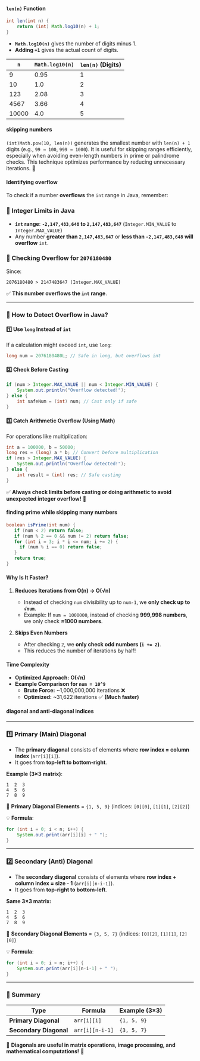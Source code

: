 #### **`len(n)` Function**
```java
int len(int n) {
    return (int) Math.log10(n) + 1;
}
```
- **`Math.log10(n)`** gives the number of digits minus 1.
- **Adding `+1`** gives the actual count of digits.

| `n` | `Math.log10(n)` | `len(n)` (Digits) |
|----|--------------|----------------|
| 9  | 0.95        | 1              |
| 10 | 1.0         | 2              |
| 123 | 2.08       | 3              |
| 4567 | 3.66      | 4              |
| 10000 | 4.0      | 5              |

#### skipping numbers

`(int)Math.pow(10, len(n))` generates the smallest number with `len(n) + 1` digits (e.g., `99 → 100`, `999 → 1000`). It is useful for skipping ranges efficiently, especially when avoiding even-length numbers in prime or palindrome checks. This technique optimizes performance by reducing unnecessary iterations. 🚀

#### Identifying overflow

To check if a number **overflows** the `int` range in Java, remember:  

### **🔹 Integer Limits in Java**
- **`int` range**: **`-2,147,483,648` to `2,147,483,647`** (`Integer.MIN_VALUE` to `Integer.MAX_VALUE`)  
- Any number **greater than `2,147,483,647`** or **less than `-2,147,483,648`** **will overflow** `int`.

### **🔹 Checking Overflow for `2076180480`**
Since:
```
2076180480 > 2147483647 (Integer.MAX_VALUE)
```
✅ **This number overflows the `int` range**.

---

### **🔹 How to Detect Overflow in Java?**
#### **1️⃣ Use `long` Instead of `int`**
If a calculation might exceed `int`, use `long`:
```java
long num = 2076180480L; // Safe in long, but overflows int
```

#### **2️⃣ Check Before Casting**
```java
if (num > Integer.MAX_VALUE || num < Integer.MIN_VALUE) {
    System.out.println("Overflow detected!");
} else {
    int safeNum = (int) num; // Cast only if safe
}
```

#### **3️⃣ Catch Arithmetic Overflow (Using Math)**
For operations like multiplication:
```java
int a = 100000, b = 50000;
long res = (long) a * b; // Convert before multiplication
if (res > Integer.MAX_VALUE) {
    System.out.println("Overflow detected!");
} else {
    int result = (int) res; // Safe casting
}
```

✅ **Always check limits before casting or doing arithmetic to avoid unexpected integer overflow!** 🚀

#### **finding prime while skipping many numbers**
```java
boolean isPrime(int num) {
   if (num < 2) return false;
   if (num % 2 == 0 && num != 2) return false;
   for (int i = 3; i * i <= num; i += 2) {  
     if (num % i == 0) return false;  
   }
   return true;
}
```

#### **Why Is It Faster?**
1. **Reduces Iterations from O(n) → O(√n)**  
   - Instead of checking `num` divisibility up to `num-1`, we **only check up to `√num`**.
   - Example: If `num = 1000000`, instead of checking **999,998 numbers**, we only check **≈1000 numbers**.

2. **Skips Even Numbers**  
   - After checking `2`, we **only check odd numbers (`i += 2`)**.
   - This reduces the number of iterations by half!

#### **Time Complexity**
- **Optimized Approach:** **O(√n)**  
- **Example Comparison for `num = 10^9`**  
  - **Brute Force:** ~1,000,000,000 iterations ❌  
  - **Optimized:** ~31,622 iterations ✅ **(Much faster)**  


#### diagonal and anti-diagonal indices
---

### **1️⃣ Primary (Main) Diagonal**
- The **primary diagonal** consists of elements where **row index = column index** (`arr[i][i]`).
- It goes from **top-left to bottom-right**.

**Example (3×3 matrix)**:
```
1  2  3
4  5  6
7  8  9
```
🔹 **Primary Diagonal Elements** = `{1, 5, 9}` (indices: `[0][0]`, `[1][1]`, `[2][2]`)

💡 **Formula**:
```java
for (int i = 0; i < n; i++) {
    System.out.print(arr[i][i] + " ");
}
```

---

### **2️⃣ Secondary (Anti) Diagonal**
- The **secondary diagonal** consists of elements where **row index + column index = size - 1** (`arr[i][n-i-1]`).
- It goes from **top-right to bottom-left**.

**Same 3×3 matrix:**
```
1  2  3
4  5  6
7  8  9
```
🔹 **Secondary Diagonal Elements** = `{3, 5, 7}` (indices: `[0][2]`, `[1][1]`, `[2][0]`)

💡 **Formula**:
```java
for (int i = 0; i < n; i++) {
    System.out.print(arr[i][n-i-1] + " ");
}
```

---

### **🔹 Summary**
| Type              | Formula            | Example (3×3)  |
|------------------|-------------------|---------------|
| **Primary Diagonal**   | `arr[i][i]`      | `{1, 5, 9}`   |
| **Secondary Diagonal** | `arr[i][n-i-1]`  | `{3, 5, 7}`   |

📌 **Diagonals are useful in matrix operations, image processing, and mathematical computations!** 🚀
